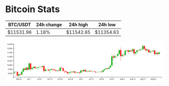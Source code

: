 # Bitcoin Stats

BTC/USDT|24h change|24h high|24h low|
|---|---|---|---|
|$11531.96|1.18%|$11542.65|$11354.63|

<img src="./chart.svg">
